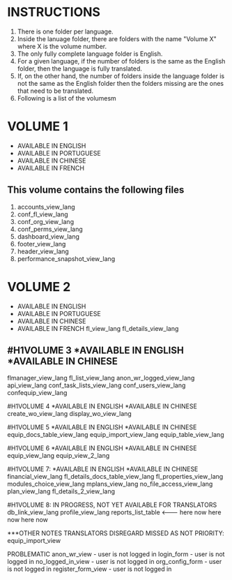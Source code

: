 # INSTRUCTIONS
1. There is one folder per language.
2. Inside the lanuage folder, there are folders with the name "Volume X" where X is the volume number.
3. The only fully complete language folder is English.
4. For a given language, if the number of folders is the same as the English folder, then the language is fully translated.
5. If, on the other hand, the number of folders inside the language folder is not the same as the English folder then the folders missing are the ones that need to be translated.
6. Following is a list of the volumesm



# VOLUME 1
* AVAILABLE IN ENGLISH
* AVAILABLE IN PORTUGUESE
* AVAILABLE IN CHINESE
* AVAILABLE IN FRENCH
## This volume contains the following files
1. accounts_view_lang
2. conf_fl_view_lang
3. conf_org_view_lang
4. conf_perms_view_lang
5. dashboard_view_lang
6. footer_view_lang
7. header_view_lang
8. performance_snapshot_view_lang
# VOLUME 2
* AVAILABLE IN ENGLISH
* AVAILABLE IN PORTUGUESE
* AVAILABLE IN CHINESE
* AVAILABLE IN FRENCH
fl_view_lang
fl_details_view_lang

#H1VOLUME 3
*AVAILABLE IN ENGLISH
*AVAILABLE IN CHINESE
-----
flmanager_view_lang
fl_list_view_lang
anon_wr_logged_view_lang
api_view_lang
conf_task_lists_view_lang
conf_users_view_lang
confequip_view_lang

#H1VOLUME 4
*AVAILABLE IN ENGLISH
*AVAILABLE IN CHINESE
create_wo_view_lang
display_wo_view_lang

#H1VOLUME 5
*AVAILABLE IN ENGLISH
*AVAILABLE IN CHINESE
equip_docs_table_view_lang
equip_import_view_lang
equip_table_view_lang

#H1VOLUME 6
*AVAILABLE IN ENGLISH
*AVAILABLE IN CHINESE
equip_view_lang
equip_view_2_lang

#H1VOLUME 7:
*AVAILABLE IN ENGLISH
*AVAILABLE IN CHINESE
financial_view_lang
fl_details_docs_table_view_lang
fl_properties_view_lang
modules_choice_view_lang
mplans_view_lang
no_file_access_view_lang
plan_view_lang
fl_details_2_view_lang

#H1VOLUME 8:
IN PROGRESS, NOT YET AVAILABLE FOR TRANSLATORS
db_link_view_lang
profile_view_lang
reports_list_table <--- here now here now here now



***OTHER NOTES TRANSLATORS DISREGARD
MISSED AS NOT PRIORITY:
equip_import_view

PROBLEMATIC
anon_wr_view - user is not logged in
login_form - user is not logged in
no_logged_in_view - user is not logged in
org_config_form - user is not logged in
register_form_view - user is not logged in